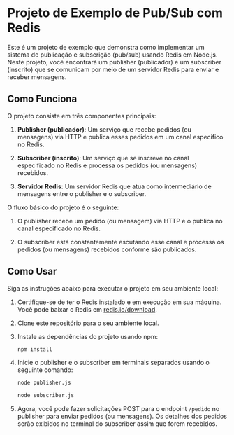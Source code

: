 # Projeto de Exemplo de Pub/Sub com Redis

Este é um projeto de exemplo que demonstra como implementar um sistema de publicação e subscrição (pub/sub) usando Redis em Node.js. Neste projeto, você encontrará um publisher (publicador) e um subscriber (inscrito) que se comunicam por meio de um servidor Redis para enviar e receber mensagens.

## Como Funciona

O projeto consiste em três componentes principais:

1. **Publisher (publicador)**: Um serviço que recebe pedidos (ou mensagens) via HTTP e publica esses pedidos em um canal específico no Redis.

2. **Subscriber (inscrito)**: Um serviço que se inscreve no canal especificado no Redis e processa os pedidos (ou mensagens) recebidos.

3. **Servidor Redis**: Um servidor Redis que atua como intermediário de mensagens entre o publisher e o subscriber.

O fluxo básico do projeto é o seguinte:

1. O publisher recebe um pedido (ou mensagem) via HTTP e o publica no canal especificado no Redis.

2. O subscriber está constantemente escutando esse canal e processa os pedidos (ou mensagens) recebidos conforme são publicados.

## Como Usar

Siga as instruções abaixo para executar o projeto em seu ambiente local:

1. Certifique-se de ter o Redis instalado e em execução em sua máquina. Você pode baixar o Redis em [redis.io/download](https://redis.io/download).

2. Clone este repositório para o seu ambiente local.

3. Instale as dependências do projeto usando npm:

    ```bash
    npm install
    ```

4. Inicie o publisher e o subscriber em terminais separados usando o seguinte comando:

    ```bash
    node publisher.js
    ```

    ```bash
    node subscriber.js
    ```

5. Agora, você pode fazer solicitações POST para o endpoint `/pedido` no publisher para enviar pedidos (ou mensagens). Os detalhes dos pedidos serão exibidos no terminal do subscriber assim que forem recebidos.

